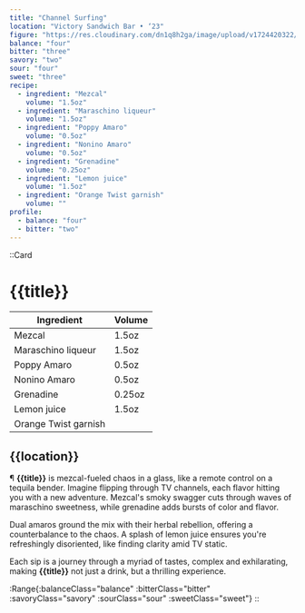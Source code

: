 ```yaml
---
title: "Channel Surfing"
location: "Victory Sandwich Bar • ‘23"
figure: "https://res.cloudinary.com/dn1q8h2ga/image/upload/v1724420322/spirit.menu/channel_2x_h4dgab.webp"
balance: "four"
bitter: "three"
savory: "two"
sour: "four"
sweet: "three"
recipe:
  - ingredient: "Mezcal"
    volume: "1.5oz"
  - ingredient: "Maraschino liqueur"
    volume: "1.5oz"
  - ingredient: "Poppy Amaro"
    volume: "0.5oz"
  - ingredient: "Nonino Amaro"
    volume: "0.5oz"
  - ingredient: "Grenadine"
    volume: "0.25oz"
  - ingredient: "Lemon juice"
    volume: "1.5oz"
  - ingredient: "Orange Twist garnish"
    volume: ""
profile:
  - balance: "four"
  - bitter: "two"
---
```


::Card

# {{title}}

<!-- RECIPE -->

| Ingredient           | Volume |
| -------------------- | ------ |
| Mezcal               | 1.5oz  |
| Maraschino liqueur   | 1.5oz  |
| Poppy Amaro          | 0.5oz  |
| Nonino Amaro         | 0.5oz  |
| Grenadine            | 0.25oz |
| Lemon juice          | 1.5oz  |
| Orange Twist garnish |        |

## {{location}}

<!-- DESCRIPTION -->
<article>

¶ **{{title}}** is mezcal-fueled chaos in a glass, like a remote control on a tequila bender. Imagine flipping through TV channels, each flavor hitting you with a new adventure. Mezcal's smoky swagger cuts through waves of maraschino sweetness, while grenadine adds bursts of color and flavor.

Dual amaros ground the mix with their herbal rebellion, offering a counterbalance to the chaos. A splash of lemon juice ensures you're refreshingly disoriented, like finding clarity amid TV static.

Each sip is a journey through a myriad of tastes, complex and exhilarating, making **{{title}}** not just a drink, but a thrilling experience.

</article>

<!-- RANGE TABLE -->

:Range{:balanceClass="balance" :bitterClass="bitter" :savoryClass="savory" :sourClass="sour" :sweetClass="sweet"}
::
